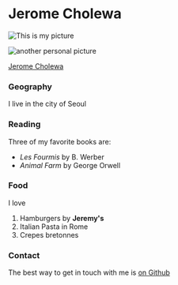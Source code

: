 
# Jerome Cholewa
![This is my picture](https://drive.google.com/uc?id=0B7M7SSx2pXP-bGxVS3plN0piTnM)

![another personal picture](https://www.dropbox.com/s/lxp3enygeun2wof/cholewa_business_S_smile.jpg?raw=1)


<dl>
<script type="text/javascript" src="https://platform.linkedin.com/badges/js/profile.js" async defer></script>
<div class="LI-profile-badge"  data-version="v1" data-size="medium" data-locale="en_US" data-type="horizontal" data-theme="dark" data-vanity="jeromecholewa"><a class="LI-simple-link" href='https://kr.linkedin.com/in/jeromecholewa?trk=profile-badge'>Jerome Cholewa</a></div>
</dl>

### Geography

I live in the city of Seoul

### Reading

Three of my favorite books are:

- *Les Fourmis* by B. Werber
- *Animal Farm* by George Orwell

### Food

I love
1. Hamburgers by **Jeremy's**
2. Italian Pasta in Rome
3. Crepes bretonnes

### Contact

The best way to get in touch with me is [on Github](https://github.com/jeromecholewa/)

